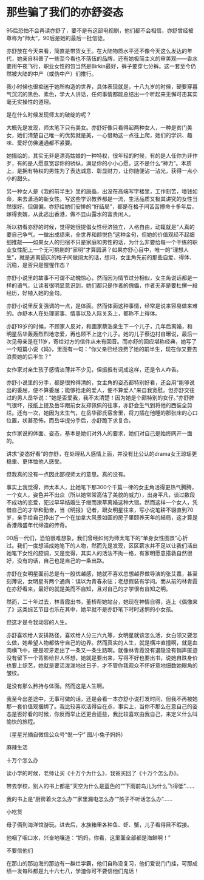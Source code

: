 # 那些骗了我们的亦舒姿态

95后恐怕不会再读亦舒了，要不是有这部电视剧，他们都不会相信，亦舒曾经被尊称为“师太”，90后是她的最后一批信徒。 

亦舒放在今天来看，简直是带货女王。在大陆物质水平还不像今天这么发达的年代，她亲自科普了一些至今看也不落伍的品牌，还有她极简主义的审美观——香水要用午夜飞行，职业女性的包当然是Birkin最好，裤子要穿七分裤。这一套至今仍然被大陆的中产（或伪中产）们推行。 

我小时候也很痴迷于她所构造的世界，具体表现就是，十八九岁的时候，硬要穿暮气沉沉的黑色、素色，学大人讲话，任何事情都能总结出一个听起来无懈可击其实毫无实操性的道理。 

是在什么时候发现师太的破绽的呢？ 

大概先是发现，师太笔下只有美女。亦舒好像只看得起两种女人，一种是贫门美女，她们清楚自己唯一的优势就是美，一心借助这一点往上爬，她们的学识、趣味、爱好仿佛通通都不紧要。 

她描绘的，其实无非是漂亮姑娘的一种特权，很年轻的时候，有的是人任你为非作歹，有的是人愿意宽容你的骄纵，满足你的小小心愿，这不是什么“神力”。本质上，是拥有特权的男性为了表达诚意、彰显财力，让你随便沾一沾光，获得一点小小的甜头。 

另一种女人是《我的前半生》里的唐晶，出没在高端写字楼里，工作刻苦，嗜钱如命，来去潇洒的新女性。写这些学识教养都是一流，生活品质又极其讲究的女性当然很好。但偏偏，亦舒给她们安排的“好结局”，都是在格子间苦苦搏命十多年后，嫁得贵婿，从此逃出香港，做不显山露水的富贵闲人。 

所以初看亦舒的时候，觉得她很提倡女性经济独立，人格自由，动辄就是“人真的要自己争气。一做出成绩来，全世界和颜悦色”这种金句，但她的价值观经不起细细推敲——如果女人的归宿不只是家庭和男性的话，为什么非要给每一个干练的职业女性配上一个无可挑剔的“家明”才算圆满？如果亦舒心目中，唯一的“理想人生”，就是逃离逼仄的格子间做阔太的话，想问，女主角先前的那些自爱、得体、沉稳，是否只是惺惺作态？ 

亦舒小说里的故事不可谓不动魄惊心，然而因为情节过分相似，女主角说话都是一样的语气，让读者很明显意识到，她们都只是作者的傀儡，作者无非是要杜撰一段经历，好植入她的金句。 

亦舒小说里反复强调的一点，是体面。然而体面这种事情，经常是说来容易做来难的。亦舒本人在处理家事、情事以及人际关系上，都称不上得体。 

亦舒19岁的时候，不顾家人反对，和画家蔡浩泉生下一个儿子，几年后离婚，和明星岳华轰轰烈烈地恋爱，再也顾不上这个儿子。她的儿子蔡边村自曝说，最后一次见母亲是在11岁，寄给对方的信件从未有回音。而亦舒的回应堪称经典，她写了一个短篇小说《妈》，里面有一句：“你父亲已经浪费了她的前半生，现在你又要去浪费她的后半生？” 

女作家对亲生孩子感情淡薄并不少见，但振振有词成这样，还是令人咋舌。 

亦舒小说里的分手，都是很拎得清的，女主角的姿态都特别好看，还会用“能够说出的委屈，便不算委屈；能够抢走的爱人，便不算爱人”来自我宽慰。但亦舒交往过的男人岳华说：“她是否爱我，我不太清楚！因为她是个颇特别的女仔。”亦舒脾气很坏，报纸上提及岳华跟前女友郑佩佩的往事，亦舒会生气到将他的西装全剪烂。还有一次，她因为太生气，在岳华邵氏宿舍里，将刀插在他睡的那张床的心口位置，状甚恐怖。而岳华提分手后，亦舒跪下求复合。 

女作家说的体面、姿态，基本是她们对外人的要求，她们对自己是始终网开一面的。 

讲求“姿态好看”的亦舒，在处理私人感情上面，并没有比公认的drama女王琼瑶更稳重、更体恤他人感受。 

但我真的没有一点因此鄙视师太的意思。真的没有。 

事实上我觉得，师太本人，比她笔下那300个千篇一律的女主角活得更热气腾腾，一个女人，姿色并不出众（所以她常常高估了美貌的威力），出身平凡，谈过数段不成功的恋爱，犯过早早结婚生子继而潦草离婚这种大错。然而这样一个女人，凭借自己的才华和勤奋，当《明报》记者，跟女明星往来，写小说笔耕不辍直到70岁，亲手给自己挣出了一个在加拿大风景如画的房子里颐养天年的結局，这才算是香港鼎盛年代缔造的传奇。 

00后一代们，恐怕很难想象，我们曾经如何为师太笔下的“单身女性图景”心折过。我们一度想活成她笔下的人物，然而先是发现，区区薪水并不足以让我们活出她笔下女性的腔调，又是觉得，其实人的活法不拘一格，有家明愿意搭救自然很好，没有的话，自己也是自己的一条出路。 

亦舒在女明星面前总是有一股优越感，她就不喜欢总想越界做导演的张艾嘉，甚至刻薄说，女明星有两个通病：误以为青春永驻；老想假装有学问。而从前的林青霞在亦舒看来，最好的就是美而不自知，且对自己的才学很有自知之明。 

然而，二十年过去，林青霞出书，董桥帮她站台，她现在神情自得，连上《偶像来了》这类综艺节目也乐在其中，她早就不是亦舒笔下时时迷惘的小女孩。 

但这才是令我动容的人生。 

亦舒喜欢给人安排路径，喜欢给人分三六九等，女明星就该怎么活，女白领又要怎么做，她希望人物都恪守自己的边界。然而真实的人生，就是横冲直撞啊，就是血肉横飞中，硬是咬牙走出了一条又一条生路啊。就像林青霞没有退隐没有销声匿迹没有留下一个背影给世人怀想，她就是要出来，写得不好也要出书，说她自跌身价也要上综艺，她就是要活泼泼地过日子，才不管你我观众不怀好意地细数她眼角的皱纹。 

是没有那么矜持与体面。然而这是人生啊。 

我至今出差途中，无事可做的话，还是会看一本亦舒小说打发时间，但我不再被她那一套价值观捆绑了。我比较喜欢活得自在点，事实上，当你不那么在意自己的姿态是否好看的时候，你反而举止还更合适些，我比较喜欢由我自己，来定义什么叫愉快的旅程。 

（星星光摘自微信公众号“倪一宁” 图/小兔子妈妈） 

麻辣生活 

十万个怎么办 

读小学的时候，老师让买《十万个为什么》，我爸买回了《十万个怎么办》。 

带去学校，别人的书上都是“天空为什么是蓝色的”“下雨前鸟儿为什么飞得低”…… 

我的书上是“厨房着火怎么办”“家里漏电怎么办”“孩子不听话怎么办”…… 

小吃货 

母子俩到海洋馆游玩。进去后，水族箱里各种鱼、虾、蟹，儿子看得目不暇接。 

他咽了咽口水，兴奋地嚷道：“妈妈，你看，这里面全部都是海鲜啊！” 

不要信他们 

在那山的那边海的那边有一群烂学霸，他们自称没复习，他们爱说门门挂，可那成绩一发每科都是九十六七八，学渣你可不要信他们鬼话！